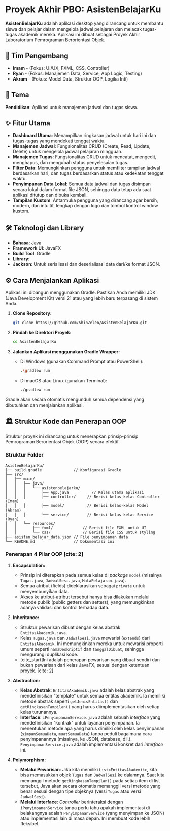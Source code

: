 # Proyek Akhir PBO: AsistenBelajarKu

**AsistenBelajarKu** adalah aplikasi desktop yang dirancang untuk membantu siswa dan pelajar dalam mengelola jadwal pelajaran dan melacak tugas-tugas akademik mereka. Aplikasi ini dibuat sebagai Proyek Akhir Laboratorium Pemrograman Berorientasi Objek.

## 👥 Tim Pengembang

- **Imam** - (Fokus: UI/UX, FXML, CSS, Controller)
- **Ryan** - (Fokus: Manajemen Data, Service, App Logic, Testing)
- **Akram** - (Fokus: Model Data, Struktur OOP, Logika Inti)

## 🎨 Tema

**Pendidikan**: Aplikasi untuk manajemen jadwal dan tugas siswa.

## ✨ Fitur Utama

- **Dashboard Utama**: Menampilkan ringkasan jadwal untuk hari ini dan tugas-tugas yang mendekati tenggat waktu.
- **Manajemen Jadwal**: Fungsionalitas CRUD (Create, Read, Update, Delete) untuk mengelola jadwal pelajaran mingguan.
- **Manajemen Tugas**: Fungsionalitas CRUD untuk mencatat, mengedit, menghapus, dan mengubah status penyelesaian tugas.
- **Filter Data**: Memungkinkan pengguna untuk memfilter tampilan jadwal berdasarkan hari, dan tugas berdasarkan status atau kedekatan tenggat waktu.
- **Penyimpanan Data Lokal**: Semua data jadwal dan tugas disimpan secara lokal dalam format file JSON, sehingga data tetap ada saat aplikasi ditutup dan dibuka kembali.
- **Tampilan Kustom**: Antarmuka pengguna yang dirancang agar bersih, modern, dan intuitif, lengkap dengan logo dan tombol kontrol window kustom.

## 🛠️ Teknologi dan Library

- **Bahasa**: Java
- **Framework UI**: JavaFX
- **Build Tool**: Gradle
- **Library**:
- **Jackson**: Untuk serialisasi dan deserialisasi data dari/ke format JSON.

## ⚙️ Cara Menjalankan Aplikasi

Aplikasi ini dibangun menggunakan Gradle. Pastikan Anda memiliki JDK (Java Development Kit) versi 21 atau yang lebih baru terpasang di sistem Anda.

1.  **Clone Repository:**

    ```bash
    git clone https://github.com/ShinZeleo/AsistenBelajarKu.git
    ```

2.  **Pindah ke Direktori Proyek:**

    ```bash
    cd AsistenBelajarKu
    ```

3.  **Jalankan Aplikasi menggunakan Gradle Wrapper:**

    - Di Windows (gunakan Command Prompt atau PowerShell):
      ```bash
      .\gradlew run
      ```
    - Di macOS atau Linux (gunakan Terminal):
      ```bash
      ./gradlew run
      ```

Gradle akan secara otomatis mengunduh semua dependensi yang dibutuhkan dan menjalankan aplikasi.

## 🏛️ Struktur Kode dan Penerapan OOP

Struktur proyek ini dirancang untuk menerapkan prinsip-prinsip Pemrograman Berorientasi Objek (OOP) secara efektif.

### Struktur Folder

```
AsistenBelajarKu/
├── build.gradle              // Konfigurasi Gradle
├── src/
│   ├── main/
│   │   ├── java/
│   │   │   └── asistenbelajarku/
│   │   │       ├── App.java          // Kelas utama aplikasi
│   │   │       ├── controller/     // Berisi kelas-kelas Controller (Imam)
│   │   │       ├── model/          // Berisi kelas-kelas Model (Akram)
│   │   │       └── service/        // Berisi kelas-kelas Service (Ryan)
│   │   └── resources/
│   │       ├── fxml/             // Berisi file FXML untuk UI
│   │       └── css/              // Berisi file CSS untuk styling
├── asisten_belajar_data.json // File penyimpanan data
└── README.md                 // Dokumentasi ini
```

### Penerapan 4 Pilar OOP [cite: 2]

1.  **Encapsulation:**

    - Prinsip ini diterapkan pada semua kelas di _package_ `model` (misalnya `Tugas.java`, `JadwalSesi.java`, `MataPelajaran.java`).
    - Semua atribut (fields) dideklarasikan sebagai `private` untuk menyembunyikan data.
    - Akses ke atribut-atribut tersebut hanya bisa dilakukan melalui metode publik (public getters dan setters), yang memungkinkan adanya validasi dan kontrol terhadap data.

2.  **Inheritance:**

    - Struktur pewarisan dibuat dengan kelas abstrak `EntitasAkademik.java`.
    - Kelas `Tugas.java` dan `JadwalSesi.java` mewarisi (`extends`) dari `EntitasAkademik`. Ini memungkinkan mereka untuk mewarisi properti umum seperti `namaDeskriptif` dan `tanggalDibuat`, sehingga mengurangi duplikasi kode.
    - [cite\_start]Ini adalah penerapan pewarisan yang dibuat sendiri dan bukan pewarisan dari kelas JavaFX, sesuai dengan ketentuan proyek. [cite: 2]

3.  **Abstraction:**

    - **Kelas Abstrak**: `EntitasAkademik.java` adalah kelas abstrak yang mendefinisikan "template" untuk semua entitas akademik. Ia memiliki metode abstrak seperti `getJenisEntitas()` dan `getRingkasanTampilan()` yang harus diimplementasikan oleh setiap kelas turunannya.
    - **Interface**: `iPenyimpananService.java` adalah sebuah _interface_ yang mendefinisikan "kontrak" untuk layanan penyimpanan. Ia menentukan metode apa yang harus dimiliki oleh kelas penyimpanan (`simpanSemuaData`, `muatSemuaData`) tanpa peduli bagaimana cara penyimpanannya (misalnya, ke JSON, database, dll.). `PenyimpananService.java` adalah implementasi konkret dari _interface_ ini.

4.  **Polymorphism:**

    - **Melalui Pewarisan**: Jika kita memiliki `List<EntitasAkademik>`, kita bisa memasukkan objek `Tugas` dan `JadwalSesi` ke dalamnya. Saat kita memanggil metode `getRingkasanTampilan()` pada setiap item di list tersebut, Java akan secara otomatis memanggil versi metode yang benar sesuai dengan tipe objeknya (versi `Tugas` atau versi `JadwalSesi`).
    - **Melalui Interface**: _Controller_ berinteraksi dengan `iPenyimpananService` tanpa perlu tahu apakah implementasi di belakangnya adalah `PenyimpananService` (yang menyimpan ke JSON) atau implementasi lain di masa depan. Ini membuat kode lebih fleksibel.
